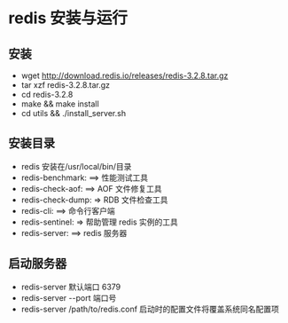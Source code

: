 # redis 安装与运行

## 安装

- wget http://download.redis.io/releases/redis-3.2.8.tar.gz
- tar xzf redis-3.2.8.tar.gz
- cd redis-3.2.8
- make && make install
- cd utils && ./install_server.sh

## 安装目录

- redis 安装在/usr/local/bin/目录
- redis-benchmark: ==> 性能测试工具
- redis-check-aof: ==> AOF 文件修复工具
- redis-check-dump: => RDB 文件检查工具
- redis-cli: ==> 命令行客户端
- redis-sentinel: => 帮助管理 redis 实例的工具
- redis-server: ==> redis 服务器

## 启动服务器

- redis-server 默认端口 6379
- redis-server --port 端口号
- redis-server /path/to/redis.conf 启动时的配置文件将覆盖系统同名配置项

